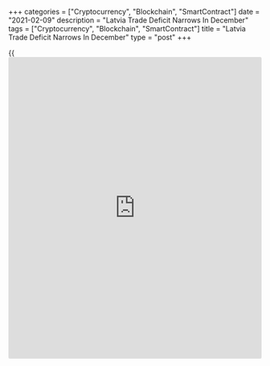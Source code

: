 +++
categories = ["Cryptocurrency", "Blockchain", "SmartContract"]
date = "2021-02-09"
description = "Latvia Trade Deficit Narrows In December"
tags = ["Cryptocurrency", "Blockchain", "SmartContract"]
title = "Latvia Trade Deficit Narrows In December"
type = "post"
+++

{{<iframe id="large-banner" src="https://www.bounty.group/#slide=6.0" width="100%" height="600" scrolling="no" style="border: 0px solid rgb(216, 221, 230); border-radius: 3px;">}}

Latvia's trade deficit narrowed in December, amid a rise in both exports
and imports, data from the Central Statistical Bureau showed on Tuesday.

The trade deficit fell to EUR 261.4 million in December from EUR 375.9
million in the same month last year. In November, the trade deficit was
EUR 76.1 million.

Exports rose 12.5 percent annually in December and imports increased 0.9
percent.

The major export partners were Lithuania, Estonia, Germany and Denmark
and those of import were Lithuania, Poland, Germany and Estonia.

In 2020, exports grew 1.7 percent and imports increased 5.3 percent.

For comments and feedback [contact](https://www.playgroundfx.com/contact/): editorial@rtt[news](https://www.letsplayfx.com/blog/forex-news-website/).com

[Economic News][1]

 **What parts of the world are seeing the best (and worst) economic
performances lately? Click[here][2] to check out our [Econ Scorecard][2]
and find out! See up-to-the-moment [ranking](https://www.playgroundfx.com/blog/crypto-exchange-ranking/)s for the best and worst
performers in [GDP][3], [unemployment rate][4], [inflation][2] and much
more.**

   1. www.rtt[news](https://www.letsplayfx.com/blog/forex-news-website/).com/Content/EconomicNews.aspx
   2. www.rtt[news](https://www.letsplayfx.com/blog/forex-news-website/).com/economic-scorecard/world-rank/CPI/highest-performance.aspx
   3. www.rtt[news](https://www.letsplayfx.com/blog/forex-news-website/).com/economic-scorecard/world-rank/GDP/highest-performance.aspx
   4. www.rtt[news](https://www.letsplayfx.com/blog/forex-news-website/).com/economic-scorecard/world-rank/unemployment-rate/lowest-performance.aspx